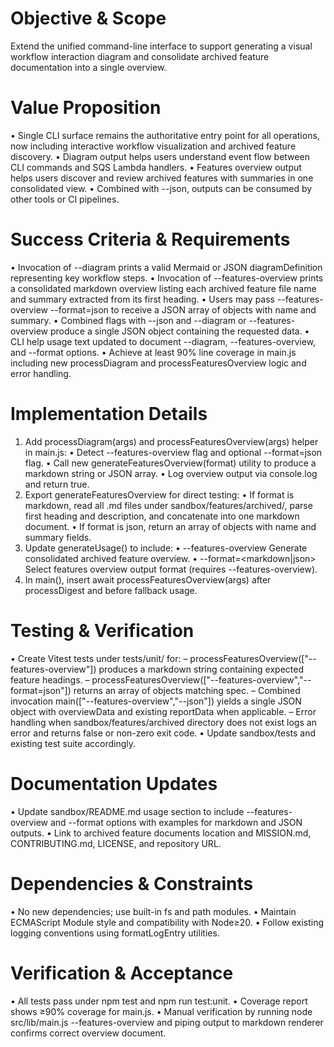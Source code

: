 # Objective & Scope

Extend the unified command-line interface to support generating a visual workflow interaction diagram and consolidate archived feature documentation into a single overview.

# Value Proposition

• Single CLI surface remains the authoritative entry point for all operations, now including interactive workflow visualization and archived feature discovery.
• Diagram output helps users understand event flow between CLI commands and SQS Lambda handlers.
• Features overview output helps users discover and review archived features with summaries in one consolidated view.
• Combined with --json, outputs can be consumed by other tools or CI pipelines.

# Success Criteria & Requirements

• Invocation of --diagram prints a valid Mermaid or JSON diagramDefinition representing key workflow steps.
• Invocation of --features-overview prints a consolidated markdown overview listing each archived feature file name and summary extracted from its first heading.
• Users may pass --features-overview --format=json to receive a JSON array of objects with name and summary.
• Combined flags with --json and --diagram or --features-overview produce a single JSON object containing the requested data.
• CLI help usage text updated to document --diagram, --features-overview, and --format options.
• Achieve at least 90% line coverage in main.js including new processDiagram and processFeaturesOverview logic and error handling.

# Implementation Details

1. Add processDiagram(args) and processFeaturesOverview(args) helper in main.js:
   • Detect --features-overview flag and optional --format=json flag.
   • Call new generateFeaturesOverview(format) utility to produce a markdown string or JSON array.
   • Log overview output via console.log and return true.
2. Export generateFeaturesOverview for direct testing:
   • If format is markdown, read all .md files under sandbox/features/archived/, parse first heading and description, and concatenate into one markdown document.
   • If format is json, return an array of objects with name and summary fields.
3. Update generateUsage() to include:
   • --features-overview           Generate consolidated archived feature overview.
   • --format=<markdown|json>      Select features overview output format (requires --features-overview).
4. In main(), insert await processFeaturesOverview(args) after processDigest and before fallback usage.

# Testing & Verification

• Create Vitest tests under tests/unit/ for:
  – processFeaturesOverview(["--features-overview"]) produces a markdown string containing expected feature headings.
  – processFeaturesOverview(["--features-overview","--format=json"]) returns an array of objects matching spec.
  – Combined invocation main(["--features-overview","--json"]) yields a single JSON object with overviewData and existing reportData when applicable.
  – Error handling when sandbox/features/archived directory does not exist logs an error and returns false or non-zero exit code.
• Update sandbox/tests and existing test suite accordingly.

# Documentation Updates

• Update sandbox/README.md usage section to include --features-overview and --format options with examples for markdown and JSON outputs.
• Link to archived feature documents location and MISSION.md, CONTRIBUTING.md, LICENSE, and repository URL.

# Dependencies & Constraints

• No new dependencies; use built-in fs and path modules.
• Maintain ECMAScript Module style and compatibility with Node≥20.
• Follow existing logging conventions using formatLogEntry utilities.

# Verification & Acceptance

• All tests pass under npm test and npm run test:unit.
• Coverage report shows ≥90% coverage for main.js.
• Manual verification by running node src/lib/main.js --features-overview and piping output to markdown renderer confirms correct overview document.